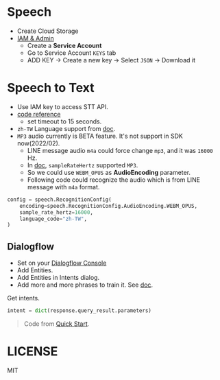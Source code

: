 # Speech

- Create Cloud Storage
- [IAM & Admin](https://console.cloud.google.com/iam-admin)
  - Create a **Service Account**
  - Go to Service Account `KEYS` tab
  - ADD KEY -> Create a new key -> Select `JSON` -> Download it
  
  
# Speech to Text

- Use IAM key to access STT API.
- [code reference](https://cloud.google.com/speech-to-text/docs/samples/speech-transcribe-async-gcs#speech_transcribe_async_gcs-python)
  - set timeout to 15 seconds.
- `zh-TW` Language support from [doc](https://cloud.google.com/speech-to-text/docs/languages).
- `MP3` audio currently is BETA feature. It's not support in SDK now(2022/02).
  - LINE message audio `m4a` could force change `mp3`, and it was `16000` Hz.
  - In [doc](https://cloud.google.com/speech-to-text/docs/reference/rest/v1p1beta1/RecognitionConfig#AudioEncoding), `sampleRateHertz` supported `MP3`. 
  - So we could use `WEBM_OPUS` as **AudioEncoding** parameter.
  - Following code could recognize the audio which is from LINE message with `m4a` format.
```python
config = speech.RecognitionConfig(
    encoding=speech.RecognitionConfig.AudioEncoding.WEBM_OPUS,
    sample_rate_hertz=16000,
    language_code="zh-TW",
)
```

## Dialogflow

- Set on your [Dialogflow Console](https://dialogflow.cloud.google.com/)
- Add Entities.
- Add Entities in Intents dialog.
- Add more and more phrases to train it. See [doc](https://cloud.google.com/dialogflow/es/docs/intents-training-phrases#annotation).

Get intents.

```python
intent = dict(response.query_result.parameters)
```

> Code from [Quick Start](https://cloud.google.com/dialogflow/es/docs/quick/api).

# LICENSE

MIT